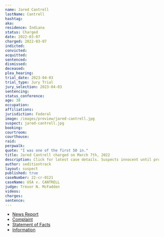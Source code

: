 ```yaml
---
name: Jared Cantrell
lastName: Cantrell
hashtag:
aka:
residence: Indiana
status: Charged
date: 2022-03-07
charged: 2022-03-07
indicted:
convicted:
acquitted:
sentenced:
dismissed:
deceased:
plea_hearing:
trial_date: 2023-04-03
trial_type: Jury Trial
jury_selection: 2023-04-03
sentencing:
status_conference:
age: 38
occupation:
affiliations:
jurisdiction: Federal
image: /images/preview/jared-cantrell.jpg
suspect: jared-cantrell.jpg
booking:
courtroom:
courthouse:
raid:
perpwalk:
quote: "I was one of the first 50 in."
title: Jared Cantrell charged on March 7th, 2022
description: Click for latest case details. Suspects innocent until proven guilty.
author: seditiontrack
layout: suspect
published: true
caseNumber: 22-cr-0121
caseName: USA v. CANTRELL
judge: Trevor N. McFadden
videos:
charges:
sentence:
---
```

- [News Report](https://dailyjournal.net/2022/03/10/fbi-arrests-greenwood-man-for-role-in-capitol-insurrection/)
- [Complaint](https://www.justice.gov/usao-dc/case-multi-defendant/file/1481931/download)
- [Statement of Facts](https://www.justice.gov/usao-dc/case-multi-defendant/file/1481936/download)
- [Information](https://extremism.gwu.edu/sites/g/files/zaxdzs2191/f/Eric%20Quentin%20and%20Jared%20Cantrell%20Information.pdf)
